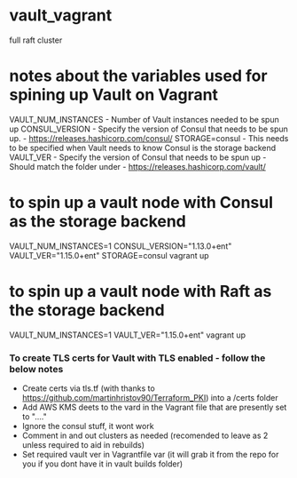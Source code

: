 # vault_vagrant
full raft cluster 

# notes about the variables used for spining up Vault on Vagrant
VAULT_NUM_INSTANCES - Number of Vault instances needed to be spun up
CONSUL_VERSION - Specify the version of Consul that needs to be spun up.  - https://releases.hashicorp.com/consul/
  STORAGE=consul - This needs to be specified when Vault needs to know Consul is the storage backend
VAULT_VER - Specify the version of Consul that needs to be spun up - Should match the folder under - https://releases.hashicorp.com/vault/

# to spin up a vault node with Consul as the storage backend
VAULT_NUM_INSTANCES=1 CONSUL_VERSION="1.13.0+ent" VAULT_VER="1.15.0+ent" STORAGE=consul vagrant up

# to spin up a vault node with Raft as the storage backend
VAULT_NUM_INSTANCES=1 VAULT_VER="1.15.0+ent" vagrant up

### To create TLS certs for Vault with TLS enabled - follow the below notes
- Create certs via tls.tf (with thanks to https://github.com/martinhristov90/Terraform_PKI) into a /certs folder
- Add AWS KMS deets to the vard in the Vagrant file that are presently set to "...."
- Ignore the consul stuff, it wont work
- Comment in and out clusters as needed (recomended to leave as 2 unless required to aid in rebuilds)
- Set required vault ver in Vagrantfile var (it will grab it from the repo for you if you dont have it in vault builds folder)
